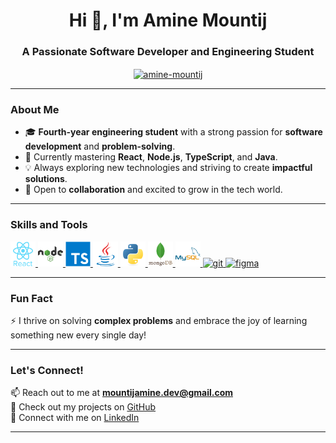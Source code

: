 <h1 align="center">Hi 👋, I'm Amine Mountij</h1>
<h3 align="center">A Passionate Software Developer and Engineering Student</h3>

<p align="center">
  <a href="https://linkedin.com/in/amine-mountij" target="blank">
    <img align="center" src="https://raw.githubusercontent.com/rahuldkjain/github-profile-readme-generator/master/src/images/icons/Social/linked-in-alt.svg" alt="amine-mountij" height="30" width="40" />
  </a>
</p>

---

### **About Me**
- 🎓 **Fourth-year engineering student** with a strong passion for **software development** and **problem-solving**.
- 🌱 Currently mastering **React**, **Node.js**, **TypeScript**, and **Java**.
- 💡 Always exploring new technologies and striving to create **impactful solutions**.
- 🤝 Open to **collaboration** and excited to grow in the tech world.

---

### **Skills and Tools**

<p align="left">
  <a href="https://reactjs.org/" target="_blank" rel="noreferrer">
    <img src="https://raw.githubusercontent.com/devicons/devicon/master/icons/react/react-original-wordmark.svg" alt="react" width="40" height="40"/>
  </a>
  <a href="https://nodejs.org" target="_blank" rel="noreferrer">
    <img src="https://raw.githubusercontent.com/devicons/devicon/master/icons/nodejs/nodejs-original-wordmark.svg" alt="nodejs" width="40" height="40"/>
  </a>
  <a href="https://www.typescriptlang.org/" target="_blank" rel="noreferrer">
    <img src="https://raw.githubusercontent.com/devicons/devicon/master/icons/typescript/typescript-original.svg" alt="typescript" width="40" height="40"/>
  </a>
  <a href="https://www.java.com" target="_blank" rel="noreferrer">
    <img src="https://raw.githubusercontent.com/devicons/devicon/master/icons/java/java-original.svg" alt="java" width="40" height="40"/>
  </a>
  <a href="https://www.python.org" target="_blank" rel="noreferrer">
    <img src="https://raw.githubusercontent.com/devicons/devicon/master/icons/python/python-original.svg" alt="python" width="40" height="40"/>
  </a>
  <a href="https://www.mongodb.com/" target="_blank" rel="noreferrer">
    <img src="https://raw.githubusercontent.com/devicons/devicon/master/icons/mongodb/mongodb-original-wordmark.svg" alt="mongodb" width="40" height="40"/>
  </a>
  <a href="https://www.mysql.com/" target="_blank" rel="noreferrer">
    <img src="https://raw.githubusercontent.com/devicons/devicon/master/icons/mysql/mysql-original-wordmark.svg" alt="mysql" width="40" height="40"/>
  </a>
  <a href="https://git-scm.com/" target="_blank" rel="noreferrer">
    <img src="https://www.vectorlogo.zone/logos/git-scm/git-scm-icon.svg" alt="git" width="40" height="40"/>
  </a>
  <a href="https://www.figma.com/" target="_blank" rel="noreferrer">
    <img src="https://www.vectorlogo.zone/logos/figma/figma-icon.svg" alt="figma" width="40" height="40"/>
  </a>
</p>

---

### **Fun Fact**
⚡ I thrive on solving **complex problems** and embrace the joy of learning something new every single day!

---

### **Let's Connect!**
📫 Reach out to me at **mountijamine.dev@gmail.com**  
🔗 Check out my projects on [GitHub](https://github.com/yourusername)  
💼 Connect with me on [LinkedIn](https://linkedin.com/in/amine-mountij)

---
